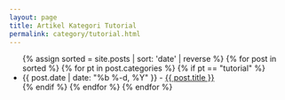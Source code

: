 ```yaml
---
layout: page
title: Artikel Kategori Tutorial
permalink: category/tutorial.html
---
```


<ul>
	{% assign sorted = site.posts | sort: 'date' | reverse %}
	{% for post in sorted %}
		{% for pt in post.categories %}
			{% if pt == "tutorial" %}
			<li>
				{{ post.date | date: "%b %-d, %Y" }} - <a href="{{ post.url }}">{{ post.title }}</a>
			</li>
			{% endif %}
		{% endfor %} 
{% endfor %}
</ul>  
